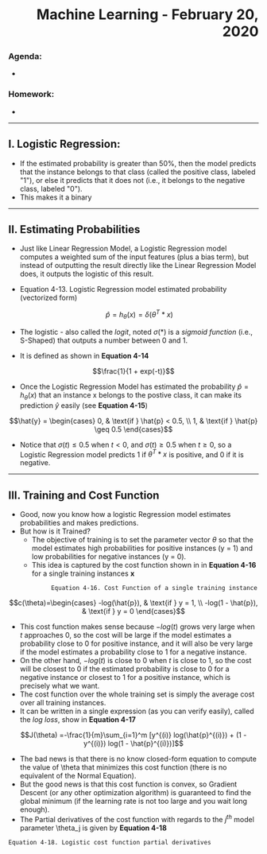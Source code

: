  
# <div style="text-align: right">Machine Learning - February 20, 2020</div>

### Agenda:
- 
### Homework:
- 
---
## I. Logistic Regression:
- If the estimated probability is greater than 50%, then the model predicts that the instance belongs to that class (called the positive class, labeled "1"), or else it predicts that it does not (i.e., it belongs to the negative class, labeled "0").
- This makes it a binary 
---
## II. Estimating Probabilities
- Just like Linear Regression Model, a Logistic Regression model computes a weighted sum of the input features (plus a bias term), but instead of outputting the result directly like the Linear Regression Model does, it outputs the logistic of this result.
- Equation 4-13. Logistic Regression model estimated probability (vectorized form)

    $$\hat{p} = h_\theta(x) = \delta(\theta^T * x)$$
    
- The logistic - also called the *logit*, noted $\sigma(*)$ is a *sigmoid function* (i.e., S-Shaped) that outputs a number between 0 and 1.
- It is defined as shown in **Equation 4-14**

$$\frac{1}{1 + exp(-t)}$$
- Once the Logistic Regression Model has estimated the probability $\hat{p} = h_\theta(x)$ that an instance x belongs to the postive class, it can make its prediction $\hat{y}$ easily (see **Equation 4-15**)

$$\hat{y} = \begin{cases}
0, & \text{if } \hat{p} < 0.5, \\
1, & \text{if } \hat{p} \geq 0.5 \end{cases}$$

- Notice that $\sigma(t) \le 0.5$ when $t < 0$, and $\sigma(t) \geq 0.5$ when $t \geq 0$, so a Logistic Regression model predicts 1 if $\theta^T * x$ is positive, and 0 if it is negative.
---
## III. Training and Cost Function
- Good, now you know how a logistic Regression model estimates probabilities and makes predictions.
- But how is it Trained?
    - The objective of training is to set the parameter vector $\theta$ so that the model estimates high probabilities for positive instances (y = 1) and low probabilities for negative instances (y = 0). 
    - This idea is captured by the cost function shown in in **Equation 4-16** for a single training instances **x**

```
            Equation 4-16. Cost Function of a single training instance
```

$$c(\theta)=\begin{cases}
-log(\hat{p}), & \text{if } y = 1, \\
-log(1 - \hat{p}), & \text{if } y = 0 \end{cases}$$

- This cost function makes sense because $-log(t)$ grows very large when $t$ approaches 0, so the cost will be large if the model estimates a probability close to 0 for positive instance, and it will also be very large if the model estimates a probability close to 1 for a negative instance.
- On the other hand, $-log(t)$ is close to 0 when $t$ is close to 1, so the cost will be closest to 0 if the estimated probability is close to 0 for a negative instance or closest to 1 for a positive instance, which is precisely what we want. 
- The cost function over the whole training set is simply the average cost over all training instances.
- It can be written in a single expression (as you can verify easily), called the $log$ $loss$, show in **Equation 4-17**

$$J(\theta) =-\frac{1}{m}\sum_{i=1}^m [y^{(i)} log(\hat{p}^{(i)}) + (1 - y^{(i)}) log(1 - \hat{p}^{(i)})]$$

- The bad news is that there is no know closed-form equation to compute the value of \theta that minimizes this cost function (there is no equivalent of the Normal Equation). 
- But the good news is that this cost function is convex, so Gradient Descent (or any other optimization algorithm) is guaranteed to find the global minimum (if the learning rate is not too large and you wait long enough).
- The Partial derivatives of the cost function with regards to the $j^{th}$ model parameter \theta_j is given by **Equation 4-18**
```
Equation 4-18. Logistic cost function partial derivatives
```